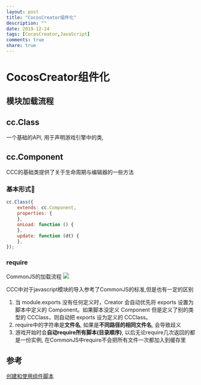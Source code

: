 ```yaml
---
layout: post
title: "CocosCreator组件化"
description: ""
date: 2019-12-24
tags: [CocosCreator,JavaScript]
comments: true
share: true
---
```

# CocosCreator组件化

## 模块加载流程
## cc.Class
一个基础的API, 用于声明游戏引擎中的类, 
## cc.Component
CCC的基础类提供了关于生命周期与编辑器的一些方法
### 基本形式
``` javascript
cc.Class({
    extends: cc.Component,
    properties: {
    },
    onLoad: function () {
    },
    update: function (dt) {
    },
});
```
### require
CommonJS的加载流程
![](http://pic-blog.test.upcdn.net/2019/12/24/15679959144097.jpg)

CCC中对于javascript模块的导入参考了CommonJS的标准,但是也有一定的区别
1. 当 module.exports 没有任何定义时，Creator 会自动优先将 exports 设置为脚本中定义的 Component。如果脚本没定义 Component 但是定义了别的类型的 CCClass，则自动把 exports 设为定义的 CCClass。
2. require中的字符串是**文件名**, 如果是**不同路径的相同文件名**, 会导致歧义
3. 游戏开始时会**自动require所有脚本(目录顺序)**, 以后无论require几次返回的都是一份实例, 在CommonJS中require不会把所有文件一次都加入到缓存里

## 参考
[创建和使用组件脚本](https://docs.cocos.com/creator/manual/zh/scripting/use-component.html)
